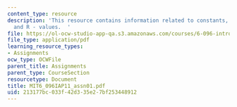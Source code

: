 ```yaml
---
content_type: resource
description: 'This resource contains information related to constants, L - values
  and R - values.  '
file: https://ol-ocw-studio-app-qa.s3.amazonaws.com/courses/6-096-introduction-to-c-january-iap-2011/213177bc033f42d335e27bf253448912_MIT6_096IAP11_assn01.pdf
file_type: application/pdf
learning_resource_types:
- Assignments
ocw_type: OCWFile
parent_title: Assignments
parent_type: CourseSection
resourcetype: Document
title: MIT6_096IAP11_assn01.pdf
uid: 213177bc-033f-42d3-35e2-7bf253448912
---
```

